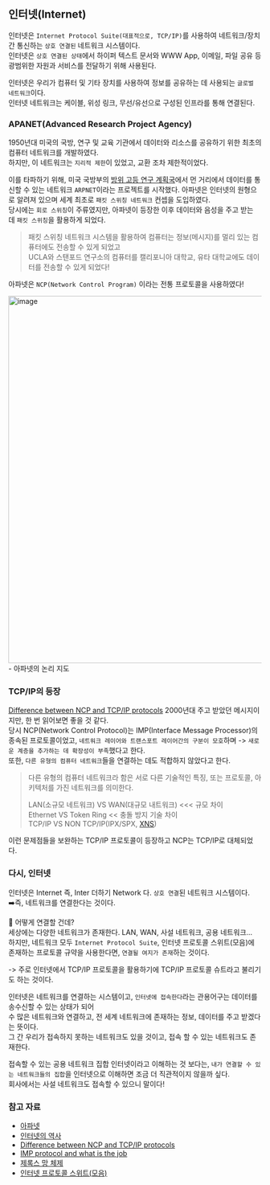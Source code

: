 ## 인터넷(Internet) 

인터넷은 `Internet Protocol Suite(대표적으로, TCP/IP)`를 사용하여 네트워크/장치 간 통신하는 `상호 연결된` 네트워크 시스템이다.   
인터넷은 `상호 연결된 상태`에서 하이퍼 텍스트 문서와 WWW App, 이메일, 파일 공유 등 광범위한 자원과 서비스를 전달하기 위해 사용된다.   

인터넷은 우리가 컴퓨터 및 기타 장치를 사용하여 정보를 공유하는 데 사용되는 `글로벌 네트워크`이다.   
인터넷 네트워크는 케이블, 위성 링크, 무선/유선으로 구성된 인프라를 통해 연결된다.

### APANET(Advanced Research Project Agency)
1950년대 미국의 국방, 연구 및 교육 기관에서 데이터와 리소스를 공유하기 위한 최초의 컴퓨터 네트워크를 개발하였다.   
하지만, 이 네트워크는 `지리적 제한`이 있었고, 교환 조차 제한적이었다.

이를 타파하기 위해, 미국 국방부의 [방위 고등 연구 계획국](https://ko.wikipedia.org/wiki/%EB%B0%A9%EC%9C%84%EA%B3%A0%EB%93%B1%EC%97%B0%EA%B5%AC%EA%B3%84%ED%9A%8D%EA%B5%AD)에서 먼 거리에서 데이터를 통신할 수 있는 네트워크 `ARPNET`이라는 프로젝트를 시작했다.
아파넷은 인터넷의 원형으로 알려져 있으며 세계 최초로 `패킷 스위칭 네트워크` 컨셉을 도입하였다.   
당시에는 `회로 스위칭`이 주류였지만, 아파넷이 등장한 이후 데이터와 음성을 주고 받는 데 `패킷 스위칭`을 활용하게 되었다.   

> 패킷 스위칭 네트워크 시스템을 활용하여 컴퓨터는 정보(메시지)를 멀리 있는 컴퓨터에도 전송할 수 있게 되었고   
> UCLA와 스탠포드 연구소의 컴퓨터를 캘리포니아 대학교, 유타 대학교에도 데이터를 전송할 수 있게 되었다!

아파넷은 `NCP(Network Control Program)` 이라는 전통 프로토콜을 사용하였다!

<img width="731" alt="image" src="https://github.com/user-attachments/assets/040c4dd8-7092-4010-b424-a43315438d7a">
- 아파넷의 논리 지도

### TCP/IP의 등장

[Difference between NCP and TCP/IP protocols](https://groups.google.com/g/alt.folklore.computers/c/bwtDfrtP56U) 2000년대 주고 받았던 메시지이지만, 한 번 읽어보면 좋을 것 같다.   
당시 NCP(Network Control Protocol)는 IMP(Interface Message Processor)의 종속된 프로토콜이었고, `네트워크 레이어와 트랜스포트 레이어간의 구분이 모호`하며 -> `새로운 계층을 추가하는 데 확장성이 부족`했다고 한다.   
또한, `다른 유형의 컴퓨터 네트워크`들을 연결하는 데도 적합하지 않았다고 한다.

> 다른 유형의 컴퓨터 네트워크라 함은 서로 다른 기술적인 특징, 또는 프로토콜, 아키텍처를 가진 네트워크를 의미한다.
> 
> LAN(소규모 네트워크) VS WAN(대규모 내트워크) <<< 규모 차이    
> Ethernet VS Token Ring << 충돌 방지 기술 차이   
> TCP/IP VS NON TCP/IP(IPX/SPX, [XNS]((http://word.tta.or.kr/dictionary/dictionaryView.do?subject=Xerox%20Network%20Systems))) 

이런 문제점들을 보완하는 TCP/IP 프로토콜이 등장하고 NCP는 TCP/IP로 대체되었다.

### 다시, 인터넷
인터넷은 Internet 즉, Inter 더하기 Network 다. `상호 연결`된 네트워크 시스템이다.        
➡️즉, 네트워크를 연결한다는 것이다.   

🤔 어떻게 연결할 건데?   
세상에는 다양한 네트워크가 존재한다. LAN, WAN, 사설 네트워크, 공용 네트워크...   
하지만, 네트워크 모두 `Internet Protocol Suite`, 인터넷 프로토콜 스위트(모음)에 존재하는 프로토콜 규약을 사용한다면, `연결될 여지가 존재`하는 것이다.

-> 주로 인터넷에서 TCP/IP 프로토콜을 활용하기에 TCP/IP 프로토콜 슈트라고 불리기도 하는 것이다.

인터넷은 네트워크를 연결하는 시스템이고, `인터넷에 접속한다`라는 관용어구는 데이터를 송수신할 수 있는 상태가 되어    
수 많은 네트워크와 연결하고, 전 세계 네트워크에 존재하는 정보, 데이터를 주고 받겠다는 뜻이다.     
그 간 우리가 접속하지 못하는 네트워크도 있을 것이고, 접속 할 수 있는 네트워크도 존재한다.   

접속할 수 있는 공용 네트워크 집합 인터넷이라고 이해하는 것 보다는, `내가 연결할 수 있는 네트워크들의 집합`을 인터넷으로 이해하면 조금 더 직관적이지 않을까 싶다.   
회사에서는 사설 네트워크도 접속할 수 있으니 말이다!

### 참고 자료
- [아파넷](https://ko.wikipedia.org/wiki/%EC%95%84%ED%8C%8C%EB%84%B7)
- [인터넷의 역사](https://ko.wikipedia.org/wiki/%EC%9D%B8%ED%84%B0%EB%84%B7%EC%9D%98_%EC%97%AD%EC%82%AC)
- [Difference between NCP and TCP/IP protocols](https://groups.google.com/g/alt.folklore.computers/c/bwtDfrtP56U)
- [IMP protocol and what is the job](https://www.classace.io/answers/imp-protocol-and-what-is-the-job)
- [제록스 망 체제](http://word.tta.or.kr/dictionary/dictionaryView.do?subject=Xerox%20Network%20Systems)
- [인터넷 프로토콜 스위트(모음)](https://ko.wikipedia.org/wiki/%EC%9D%B8%ED%84%B0%EB%84%B7_%ED%94%84%EB%A1%9C%ED%86%A0%EC%BD%9C_%EC%8A%A4%EC%9C%84%ED%8A%B8)
